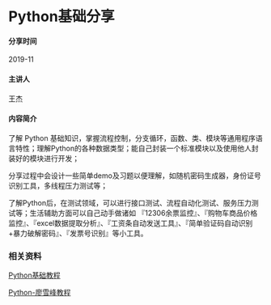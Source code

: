 # Python基础分享

#### 分享时间

2019-11

#### 主讲人

王杰

#### 内容简介

了解 Python 基础知识，掌握流程控制，分支循环，函数、类、模块等通用程序语言特性；理解Python的各种数据类型；能自己封装一个标准模块以及使用他人封装好的模块进行开发；

分享过程中会设计一些简单demo及习题以便理解，如随机密码生成器，身份证号识别工具，多线程压力测试等；

了解Python后，在测试领域，可以进行接口测试、流程自动化测试、服务压力测试等；生活辅助方面可以自己动手做诸如 『12306余票监控』、『购物车商品价格监控』、『excel数据提取分析』、『工资条自动发送工具』、『简单验证码自动识别+暴力破解密码』、『发票号识别』等小工具。

### 相关资料

[Python基础教程](https://www.runoob.com/python/python-tutorial.html)

[Python-廖雪峰教程](https://www.liaoxuefeng.com/wiki/1016959663602400)



